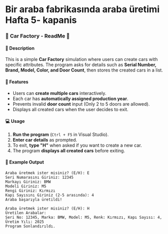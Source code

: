 # Bir araba fabrikasında araba üretimi Hafta 5- kapanis

### 🚗 **Car Factory - ReadMe** 🚗  

#### 📌 **Description**  
This is a simple **Car Factory** simulation where users can create cars with specific attributes. The program asks for details such as **Serial Number, Brand, Model, Color, and Door Count**, then stores the created cars in a list.  

#### 🔧 **Features**  
- Users can **create multiple cars** interactively.  
- Each car has **automatically assigned production year**.  
- Prevents invalid **door count** input (Only 2 to 5 doors are allowed).  
- Displays all created cars when the user decides to exit.  

#### 💻 **Usage**  
1. **Run the program** (`Ctrl + F5` in Visual Studio).  
2. **Enter car details** as prompted.  
3. To exit, **type "H"** when asked if you want to create a new car.  
4. The program **displays all created cars** before exiting.  

#### 📜 **Example Output**  
```
Araba üretmek ister misiniz? (E/H): E  
Seri Numarasını Giriniz: 12345  
Markayı Giriniz: BMW  
Modeli Giriniz: M5  
Rengi Giriniz: Kırmızı  
Kapı Sayısını Giriniz (2-5 arasında): 4  
Araba başarıyla üretildi!  

Araba üretmek ister misiniz? (E/H): H  
Üretilen Arabalar:  
Seri No: 12345, Marka: BMW, Model: M5, Renk: Kırmızı, Kapı Sayısı: 4, Üretim Yılı: 2025  
Program Sonlandırıldı.  
```
